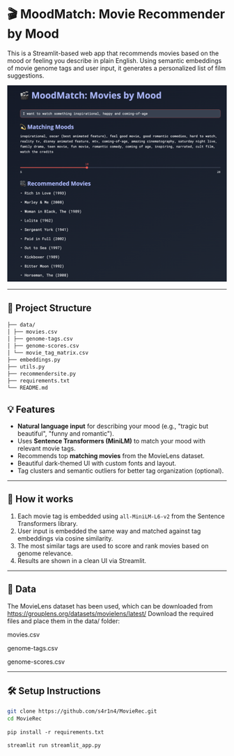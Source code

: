 # 🎬 MoodMatch: Movie Recommender by Mood

This is a Streamlit-based web app that recommends movies based on the mood or feeling you describe in plain English. Using semantic embeddings of movie genome tags and user input, it generates a personalized list of film suggestions.

![Screenshot: MoodMatch](Working_Screenshot.png)

---

## 📁 Project Structure

```MovieRec/
├── data/
│ ├── movies.csv
│ ├── genome-tags.csv
│ ├── genome-scores.csv
│ └── movie_tag_matrix.csv
├── embeddings.py
├── utils.py
├── recommendersite.py
├── requirements.txt
└── README.md
```

## 💡 Features

- **Natural language input** for describing your mood (e.g., "tragic but beautiful", "funny and romantic").
- Uses **Sentence Transformers (MiniLM)** to match your mood with relevant movie tags.
- Recommends top **matching movies** from the MovieLens dataset.
- Beautiful dark-themed UI with custom fonts and layout.
- Tag clusters and semantic outliers for better tag organization (optional).

---

## 🧠 How it works

1. Each movie tag is embedded using `all-MiniLM-L6-v2` from the Sentence Transformers library.
2. User input is embedded the same way and matched against tag embeddings via cosine similarity.
3. The most similar tags are used to score and rank movies based on genome relevance.
4. Results are shown in a clean UI via Streamlit.

---

## 📁 Data
The MovieLens dataset has been used, which can be downloaded from https://grouplens.org/datasets/movielens/latest/
Download the required files and place them in the data/ folder:

movies.csv

genome-tags.csv

genome-scores.csv


---

## 🛠️ Setup Instructions


```bash
git clone https://github.com/s4r1n4/MovieRec.git
cd MovieRec
```
```
pip install -r requirements.txt
```
```
streamlit run streamlit_app.py
```


